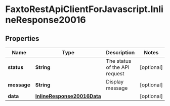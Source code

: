 # FaxtoRestApiClientForJavascript.InlineResponse20016

## Properties
Name | Type | Description | Notes
------------ | ------------- | ------------- | -------------
**status** | **String** | The status of the API request | [optional] 
**message** | **String** | Display message | [optional] 
**data** | [**InlineResponse20016Data**](InlineResponse20016Data.md) |  | [optional] 


